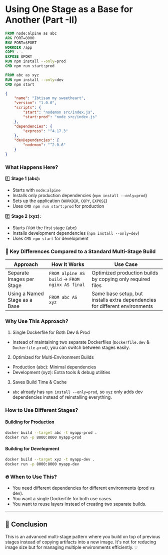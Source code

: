 # Using One Stage as a Base for Another (Part -II)

```dockerfile
FROM node:alpine as abc
ARG PORT=8000
ENV PORT=$PORT
WORKDIR /app
COPY . .
EXPOSE $PORT
RUN npm install --only=prod
CMD npm run start:prod

FROM abc as xyz
RUN npm install --only=dev
CMD npm start
```

```json
{
    "name": "Ibtisam my sweetheart",
    "version": "1.0.0",
    "scripts": {
        "start": "nodemon src/index.js",
        "start:prod": "node src/index.js"
    },
    "dependencies": {
        "express": "^4.17.3"
    },
    "devDependencies": {
        "nodemon": "^2.0.6"
    }
}
```

### What Happens Here?

1️⃣ **Stage 1 (abc):**
- Starts with `node:alpine`
- Installs only production dependencies (`npm install --only=prod`)
- Sets up the application (`WORKDIR`, `COPY`, `EXPOSE`)
- Uses `CMD npm run start:prod` for production

2️⃣ **Stage 2 (xyz):**
- Starts `FROM` the first stage (abc)
- Installs development dependencies (`npm install --only=dev`)
- Uses `CMD npm start` for development

### 🧐 Key Differences Compared to a Standard Multi-Stage Build

| Approach                       | How It Works                                      | Use Case                                      |
|--------------------------------|--------------------------------------------------|-----------------------------------------------|
| Separate Images per Stage      | `FROM alpine AS build` → `FROM nginx AS final`   | Optimized production builds by copying only required files |
| Using a Named Stage as a Base  | `FROM abc AS xyz`                                | Same base setup, but installs extra dependencies for different environments |

### Why Use This Approach?

1. Single Dockerfile for Both Dev & Prod
  - Instead of maintaining two separate Dockerfiles (`Dockerfile.dev` & `Dockerfile.prod`), you can switch between stages easily.
2. Optimized for Multi-Environment Builds
  - Production (abc): Minimal dependencies
  - Development (xyz): Extra tools & debug utilities
3. Saves Build Time & Cache
  - `abc` already has `npm install --only=prod`, so `xyz` only adds dev dependencies instead of reinstalling everything.

### How to Use Different Stages?

#### Building for Production
```sh
docker build --target abc -t myapp-prod .
docker run -p 8000:8000 myapp-prod
```

#### Building for Development
```sh
docker build --target xyz -t myapp-dev .
docker run -p 8000:8000 myapp-dev
```

### 🔥 When to Use This?
- You need different dependencies for different environments (prod vs dev).
- You want a single Dockerfile for both use cases.
- You want to reuse layers instead of creating two separate builds.

---

## 🚀 Conclusion
This is an advanced multi-stage pattern where you build on top of previous stages instead of copying artifacts into a new image. It's not for reducing image size but for managing multiple environments efficiently. 💡
